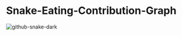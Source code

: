 # Snake-Eating-Contribution-Graph

![github-snake-dark](https://github.com/yashigupta4623/Snake-Eating-Contribution-Graph/assets/98335217/e94703b4-d127-4ee9-abb8-240321c78030)
